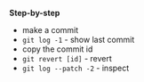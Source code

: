 **Step-by-step**

- make a commit
- `git log -1` - show last commit
- copy the commit id
- `git revert [id]` - revert
- `git log --patch -2` - inspect
